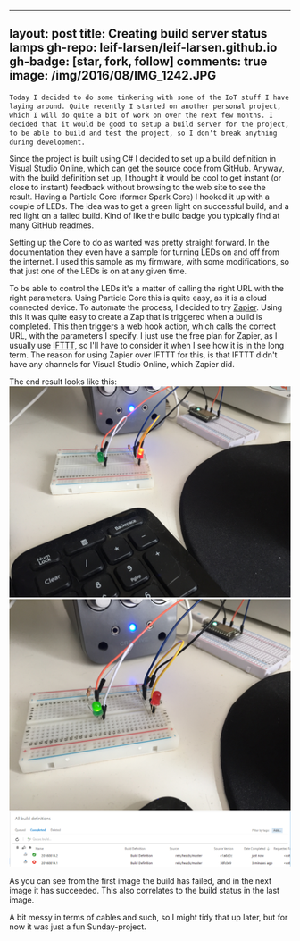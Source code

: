 
---
layout: post
title: Creating build server status lamps
gh-repo: leif-larsen/leif-larsen.github.io
gh-badge: [star, fork, follow]
comments: true
image: /img/2016/08/IMG_1242.JPG
---
    
    Today I decided to do some tinkering with some of the IoT stuff I have laying around. Quite recently I started on another personal project, which I will do quite a bit of work on over the next few months. I decided that it would be good to setup a build server for the project, to be able to build and test the project, so I don't break anything during development. 

Since the project is built using C# I decided to set up a build definition in Visual Studio Online, which can get the source code from GitHub. Anyway, with the build definition set up, I thought it would be cool to get instant (or close to instant) feedback without browsing to the web site to see the result. Having a Particle Core (former Spark Core) I hooked it up with a couple of LEDs. The idea was to get a green light on successful build, and a red light on a failed build. Kind of like the build badge you typically find at many GitHub readmes. 

Setting up the Core to do as wanted was pretty straight forward. In the documentation they even have a sample for turning LEDs on and off from the internet. I used this sample as my firmware, with some modifications, so that just one of the LEDs is on at any given time. 

To be able to control the LEDs it's a matter of calling the right URL with the right parameters. Using Particle Core this is quite easy, as it is a cloud connected device. To automate the process, I decided to try <a href="https://zapier.com" target="_blank">Zapier</a>. Using this it was quite easy to create a Zap that is triggered when a build is completed. This then triggers a web hook action, which calls the correct URL, with the parameters I specify. I just use the free plan for Zapier, as I usually use <a href="https://ifttt.com/" target="_blank">IFTTT</a>, so I'll have to consider it when I see how it is in the long term. The reason for using Zapier over IFTTT for this, is that IFTTT didn't have any channels for Visual Studio Online, which Zapier did.

The end result looks like this:
![Failing build](/img/2016/08/IMG_1241.JPG)
![Successful build](/img/2016/08/IMG_1242-1.JPG)
![Build status](/img/2016/08/SucceededBuild.PNG)

As you can see from the first image the build has failed, and in the next image it has succeeded. This also correlates to the build status in the last image. 

A bit messy in terms of cables and such, so I might tidy that up later, but for now it was just a fun Sunday-project.